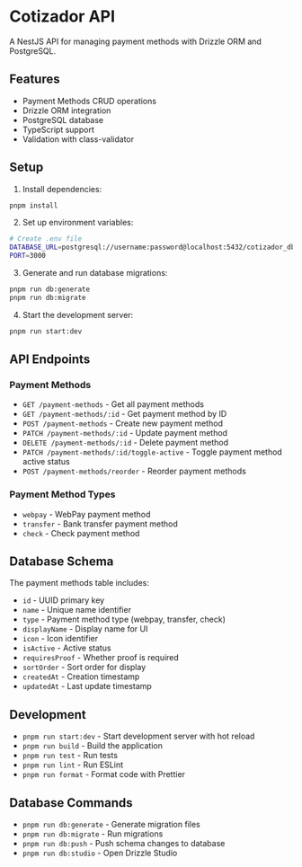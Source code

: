 # Cotizador API

A NestJS API for managing payment methods with Drizzle ORM and PostgreSQL.

## Features

- Payment Methods CRUD operations
- Drizzle ORM integration
- PostgreSQL database
- TypeScript support
- Validation with class-validator

## Setup

1. Install dependencies:
```bash
pnpm install
```

2. Set up environment variables:
```bash
# Create .env file
DATABASE_URL=postgresql://username:password@localhost:5432/cotizador_db
PORT=3000
```

3. Generate and run database migrations:
```bash
pnpm run db:generate
pnpm run db:migrate
```

4. Start the development server:
```bash
pnpm run start:dev
```

## API Endpoints

### Payment Methods

- `GET /payment-methods` - Get all payment methods
- `GET /payment-methods/:id` - Get payment method by ID
- `POST /payment-methods` - Create new payment method
- `PATCH /payment-methods/:id` - Update payment method
- `DELETE /payment-methods/:id` - Delete payment method
- `PATCH /payment-methods/:id/toggle-active` - Toggle payment method active status
- `POST /payment-methods/reorder` - Reorder payment methods

### Payment Method Types

- `webpay` - WebPay payment method
- `transfer` - Bank transfer payment method
- `check` - Check payment method

## Database Schema

The payment methods table includes:
- `id` - UUID primary key
- `name` - Unique name identifier
- `type` - Payment method type (webpay, transfer, check)
- `displayName` - Display name for UI
- `icon` - Icon identifier
- `isActive` - Active status
- `requiresProof` - Whether proof is required
- `sortOrder` - Sort order for display
- `createdAt` - Creation timestamp
- `updatedAt` - Last update timestamp

## Development

- `pnpm run start:dev` - Start development server with hot reload
- `pnpm run build` - Build the application
- `pnpm run test` - Run tests
- `pnpm run lint` - Run ESLint
- `pnpm run format` - Format code with Prettier

## Database Commands

- `pnpm run db:generate` - Generate migration files
- `pnpm run db:migrate` - Run migrations
- `pnpm run db:push` - Push schema changes to database
- `pnpm run db:studio` - Open Drizzle Studio